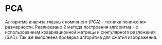 # PCA
Алгоритма анализа главных компонент (PCA) - техника понижения размерности. Реализовано 2 метода построения алгоритма - с использованием ковариационной матрицы и сингулярного разложения (SVD).
Так же выполнена проверка алгоритма для сжатия изображения.

